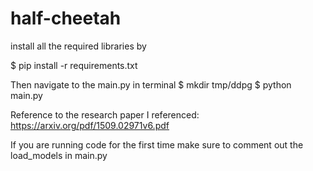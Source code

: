 # half-cheetah

install all the required libraries by

$ pip install -r requirements.txt

Then navigate to the main.py in terminal 
$ mkdir tmp/ddpg
$ python main.py

Reference to the research paper I referenced: https://arxiv.org/pdf/1509.02971v6.pdf

If you are running code for the first time make sure to comment out the load_models in main.py

